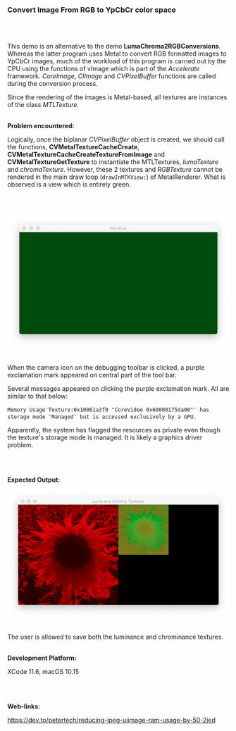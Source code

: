 ### Convert Image From RGB to YpCbCr color space

<br />
<br />

This demo is an alternative to the demo **LumaChroma2RGBConversions**. Whereas the latter program uses Metal to convert RGB formatted images to YpCbCr images, much of the workload of this program is carried out by the CPU using the functions of vImage which is part of the *Accelerate* framework. *CoreImage*, *CIImage* and *CVPixelBuffer* functions are called during the conversion process.

Since the rendering of the images is Metal-based, all textures are instances of the class *MTLTexture*.
<br />
<br />

**Problem encountered:**

Logically, once the biplanar *CVPixelBuffer* object is created, we should call the functions, **CVMetalTextureCacheCreate**, **CVMetalTextureCacheCreateTextureFromImage** and **CVMetalTextureGetTexture** to instantiate the MTLTextures, *lumaTexture* and *chromaTexture*. However, these 2 textures and *RGBTexture* cannot be rendered in the main draw loop (`drawInMTKView:`) of MetalRenderer. What is observed is a view which is entirely green.

<br />
<br />

![](Documentation/GreenScreen.png)
<br />
<br />

When the camera icon on the debugging toolbar is clicked, a purple exclamation mark appeared on central part of the tool bar.

Several messages appeared on clicking the purple exclamation mark. All are similar to that below:


    Memory Usage'Texture:0x10061a3f0 "CoreVideo 0x60000175da00"' has storage mode 'Managed' but is accessed exclusively by a GPU.


Apparently, the system has flagged the resources as private even though the texture's storage mode is managed. It is likely a graphics driver problem.

<br />
<br />

**Expected Output:**

![](Documentation/Output.png)
<br />
<br />

The user is allowed to save both the luminance and chrominance textures.
<br />
<br />

**Development Platform:**

XCode 11.6, macOS 10.15

<br />
<br />

**Web-links:**

https://dev.to/petertech/reducing-jpeg-uiimage-ram-usage-by-50-2jed
